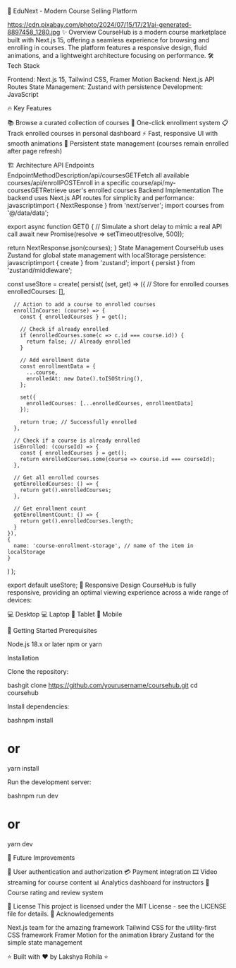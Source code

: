 🚀 EduNext - Modern Course Selling Platform

https://cdn.pixabay.com/photo/2024/07/15/17/21/ai-generated-8897458_1280.jpg
✨ Overview
CourseHub is a modern course marketplace built with Next.js 15, offering a seamless experience for browsing and enrolling in courses. The platform features a responsive design, fluid animations, and a lightweight architecture focusing on performance.
🛠️ Tech Stack

Frontend: Next.js 15, Tailwind CSS, Framer Motion
Backend: Next.js API Routes
State Management: Zustand with persistence
Development: JavaScript

🔥 Key Features

📚 Browse a curated collection of courses
🔖 One-click enrollment system
📋 Track enrolled courses in personal dashboard
⚡ Fast, responsive UI with smooth animations
💾 Persistent state management (courses remain enrolled after page refresh)

🏗️ Architecture
API Endpoints
EndpointMethodDescription/api/coursesGETFetch all available courses/api/enrollPOSTEnroll in a specific course/api/my-coursesGETRetrieve user's enrolled courses
Backend Implementation
The backend uses Next.js API routes for simplicity and performance:
javascriptimport { NextResponse } from 'next/server';
import courses from '@/data/data';

export async function GET() {
  // Simulate a short delay to mimic a real API call
  await new Promise(resolve => setTimeout(resolve, 500));
  
  return NextResponse.json(courses);
}
State Management
CourseHub uses Zustand for global state management with localStorage persistence:
javascriptimport { create } from 'zustand';
import { persist } from 'zustand/middleware';

const useStore = create(
  persist(
    (set, get) => ({
      // Store for enrolled courses
      enrolledCourses: [],
      
      // Action to add a course to enrolled courses
      enrollInCourse: (course) => {
        const { enrolledCourses } = get();
        
        // Check if already enrolled
        if (enrolledCourses.some(c => c.id === course.id)) {
          return false; // Already enrolled
        }
        
        // Add enrollment date
        const enrollmentData = {
          ...course,
          enrolledAt: new Date().toISOString(),
        };
        
        set({ 
          enrolledCourses: [...enrolledCourses, enrollmentData]
        });
        
        return true; // Successfully enrolled
      },
      
      // Check if a course is already enrolled
      isEnrolled: (courseId) => {
        const { enrolledCourses } = get();
        return enrolledCourses.some(course => course.id === courseId);
      },
      
      // Get all enrolled courses
      getEnrolledCourses: () => {
        return get().enrolledCourses;
      },
      
      // Get enrollment count
      getEnrollmentCount: () => {
        return get().enrolledCourses.length;
      }
    }),
    {
      name: 'course-enrollment-storage', // name of the item in localStorage
    }
  )
);

export default useStore;
📱 Responsive Design
CourseHub is fully responsive, providing an optimal viewing experience across a wide range of devices:

💻 Desktop
💻 Laptop
📱 Tablet
📱 Mobile

🚀 Getting Started
Prerequisites

Node.js 18.x or later
npm or yarn

Installation

Clone the repository:

bashgit clone https://github.com/yourusername/coursehub.git
cd coursehub

Install dependencies:

bashnpm install
# or
yarn install

Run the development server:

bashnpm run dev
# or
yarn dev



🔮 Future Improvements

🔐 User authentication and authorization
💳 Payment integration
🎞️ Video streaming for course content
📊 Analytics dashboard for instructors
📝 Course rating and review system

📝 License
This project is licensed under the MIT License - see the LICENSE file for details.
👏 Acknowledgements

Next.js team for the amazing framework
Tailwind CSS for the utility-first CSS framework
Framer Motion for the animation library
Zustand for the simple state management


⭐ Built with ❤️ by Lakshya Rohila ⭐